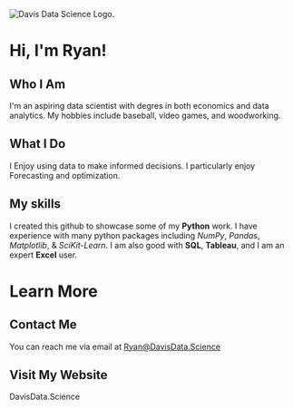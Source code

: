 ![Davis Data Science Logo.](https://lh4.googleusercontent.com/_R7WwE5oh0nzU6IdHFi9gxKm8fvwB0emAKZCpyNxwN7DspUlHquJK-U1ZPcdo-JJLtS1fnyhSrqm7Qm-TVr2ESc=w16383)
# Hi, I'm Ryan!

## Who I Am
I'm an aspiring data scientist with degres in both economics and data analytics. My hobbies include baseball, video games, and woodworking.

## What I Do
I Enjoy using data to make informed decisions.
I particularly enjoy Forecasting and  optimization.

## My skills
I created this github to showcase some of my **Python** work.
I have experience with many python packages including *NumPy*, *Pandas*, *Matplotlib*, & *SciKit-Learn*.
I am also good with **SQL**, **Tableau**, and I am an expert **Excel** user.

# Learn More

## Contact Me
You can reach me via email at Ryan@DavisData.Science

## Visit My Website
DavisData.Science
